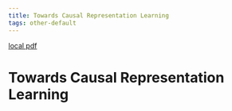 ```yaml
---
title: Towards Causal Representation Learning
tags: other-default
---
```


[local pdf](../../../pdfs/Towards%20Causal%20Representation%20Learning.pdf)

# Towards Causal Representation Learning
